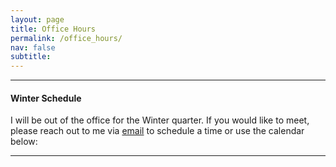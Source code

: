 ```yaml
---
layout: page
title: Office Hours
permalink: /office_hours/
nav: false
subtitle:
---
```


---

<h4>Winter Schedule</h4>
I will be out of the office for the Winter quarter. If you would like to meet, please reach out to me via <a href="mailto:{{ site.email }}?subject=Meeting Request">email</a> to schedule a time or use the calendar below:

---

<!-- Calendly inline widget begin -->
<div class="calendly-inline-widget" data-url="https://calendly.com/joseparreiras?primary_color=492c7f" style="min-width:320px;height:700px;"></div>
<script type="text/javascript" src="https://assets.calendly.com/assets/external/widget.js" async></script>
<!-- Calendly inline widget end -->
